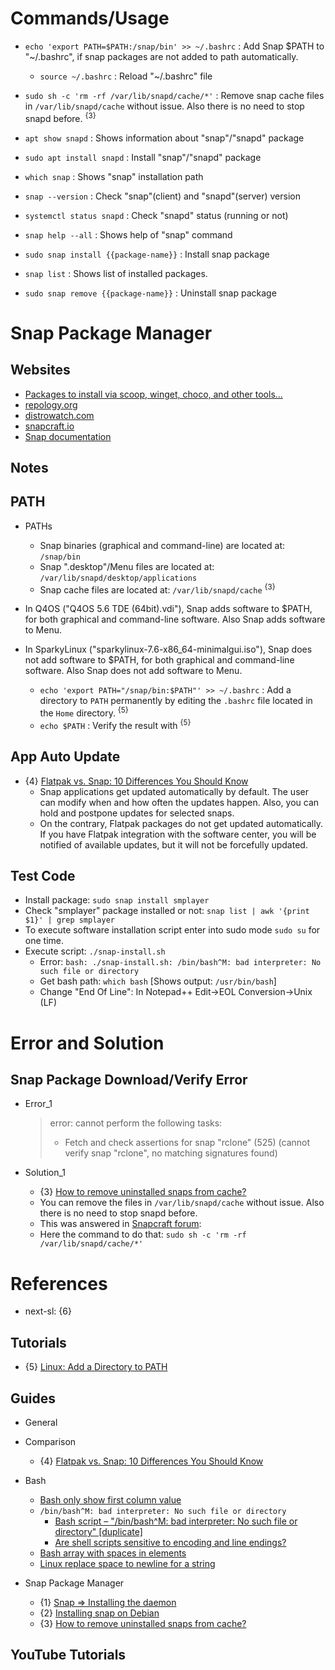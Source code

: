 # Commands/Usage

* `echo 'export PATH=$PATH:/snap/bin' >> ~/.bashrc` : Add Snap $PATH to "~/.bashrc", if snap packages are not added to path automatically.
  * `source ~/.bashrc` : Reload "~/.bashrc" file

* `sudo sh -c 'rm -rf /var/lib/snapd/cache/*'` : Remove snap cache files in `/var/lib/snapd/cache` without issue. Also there is no need to stop snapd before. <sup>{3}</sup>

* `apt show snapd` : Shows information about "snap"/"snapd" package

* `sudo apt install snapd` : Install "snap"/"snapd" package

* `which snap` : Shows "snap" installation path

* `snap --version` : Check "snap"(client) and "snapd"(server) version

* `systemctl status snapd` : Check "snapd" status (running or not)

* `snap help --all` : Shows help of "snap" command

* `sudo snap install {{package-name}}` : Install snap package

* `snap list` : Shows list of installed packages.

* `sudo snap remove {{package-name}}` : Uninstall snap package

# Snap Package Manager

## Websites

* [Packages to install via scoop, winget, choco, and other tools...](https://gist.github.com/mikepruett3/7ca6518051383ee14f9cf8ae63ba18a7)
* [repology.org](https://repology.org/)
* [distrowatch.com](https://distrowatch.com/)
* [snapcraft.io](https://snapcraft.io/)
* [Snap documentation](https://snapcraft.io/docs)

## Notes

## PATH

* PATHs
  * Snap binaries (graphical and command-line) are located at: `/snap/bin`
  * Snap ".desktop"/Menu files are located at: `/var/lib/snapd/desktop/applications`
  * Snap cache files are located at: `/var/lib/snapd/cache` <sup>{3}</sup>

* In Q4OS ("Q4OS 5.6 TDE (64bit).vdi"), Snap adds software to $PATH, for both graphical and command-line software. Also Snap adds software to Menu.

* In SparkyLinux ("sparkylinux-7.6-x86_64-minimalgui.iso"), Snap does not add software to $PATH, for both graphical and command-line software. Also Snap does not add software to Menu.
  * `echo 'export PATH="/snap/bin:$PATH"' >> ~/.bashrc` : Add a directory to `PATH` permanently by editing the `.bashrc` file located in the `Home` directory. <sup>{5}</sup>
  * `echo $PATH` : Verify the result with <sup>{5}</sup>

## App Auto Update

* {4} [Flatpak vs. Snap: 10 Differences You Should Know](https://itsfoss.com/flatpak-vs-snap/)
  * Snap applications get updated automatically by default. The user can modify when and how often the updates happen. Also, you can hold and postpone updates for selected snaps.
  * On the contrary, Flatpak packages do not get updated automatically. If you have Flatpak integration with the software center, you will be notified of available updates, but it will not be forcefully updated.

## Test Code
* Install package: `sudo snap install smplayer`
* Check "smplayer" package installed or not: `snap list | awk '{print $1}' | grep smplayer`
* To execute software installation script enter into sudo mode `sudo su` for one time.
* Execute script: `./snap-install.sh`
  * Error: `bash: ./snap-install.sh: /bin/bash^M: bad interpreter: No such file or directory`
  * Get bash path: `which bash` [Shows output: `/usr/bin/bash`]
  * Change "End Of Line": In Notepad++ Edit->EOL Conversion->Unix (LF)

# Error and Solution

## Snap Package Download/Verify Error

* Error_1
  > error: cannot perform the following tasks:
  > - Fetch and check assertions for snap "rclone" (525) (cannot verify snap "rclone", no matching signatures found)

* Solution_1
  * {3} [How to remove uninstalled snaps from cache?](https://askubuntu.com/questions/1075050/how-to-remove-uninstalled-snaps-from-cache)
  * You can remove the files in `/var/lib/snapd/cache` without issue. Also there is no need to stop snapd before.
  * This was answered in [Snapcraft forum](https://forum.snapcraft.io/t/is-if-safe-for-me-to-remove-cache-files/7641):
  * Here the command to do that: `sudo sh -c 'rm -rf /var/lib/snapd/cache/*'`

# References

* next-sl: {6}

## Tutorials

* {5} [Linux: Add a Directory to PATH](https://phoenixnap.com/kb/linux-add-to-path)

## Guides

* General

* Comparison
  * {4} [Flatpak vs. Snap: 10 Differences You Should Know](https://itsfoss.com/flatpak-vs-snap/)

* Bash
  * [Bash only show first column value](https://unix.stackexchange.com/questions/136884/how-to-use-a-shell-command-to-only-show-the-first-column-and-last-column-in-a-te)
  * `/bin/bash^M: bad interpreter: No such file or directory`
    * [Bash script – "/bin/bash^M: bad interpreter: No such file or directory" [duplicate]](https://stackoverflow.com/questions/14219092/bash-script-bin-bashm-bad-interpreter-no-such-file-or-directory)
    * [Are shell scripts sensitive to encoding and line endings?](https://stackoverflow.com/questions/39527571/are-shell-scripts-sensitive-to-encoding-and-line-endings)
  * [Bash array with spaces in elements](https://stackoverflow.com/questions/9084257/bash-array-with-spaces-in-elements)
  * [Linux replace space to newline for a string](https://stackoverflow.com/questions/33533897/linux-replace-space-to-newline-for-a-string)

* Snap Package Manager
  * {1} [Snap => Installing the daemon](https://snapcraft.io/docs/installing-snapd)
  * {2} [Installing snap on Debian](https://snapcraft.io/docs/installing-snap-on-debian)
  * {3} [How to remove uninstalled snaps from cache?](https://askubuntu.com/questions/1075050/how-to-remove-uninstalled-snaps-from-cache)

## YouTube Tutorials
